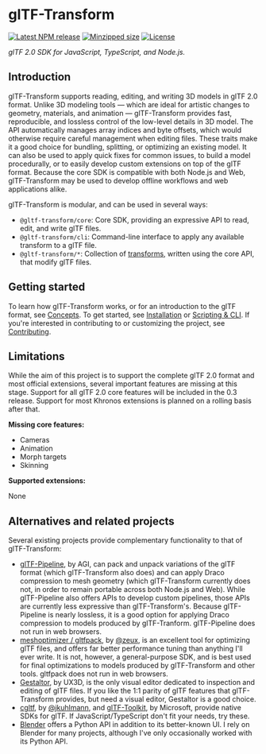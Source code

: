 # glTF-Transform

[![Latest NPM release](https://img.shields.io/npm/v/@gltf-transform/core.svg)](https://www.npmjs.com/package/@gltf-transform/core)
[![Minzipped size](https://badgen.net/bundlephobia/minzip/@gltf-transform/core)](https://bundlephobia.com/result?p=@gltf-transform/core)
[![License](https://img.shields.io/badge/license-MIT-007ec6.svg)](https://github.com/donmccurdy/glTF-Transform/blob/master/LICENSE)

*glTF 2.0 SDK for JavaScript, TypeScript, and Node.js.*

## Introduction

<!-- NOTICE: This section is duplicated in README.md. Please keep them in sync. -->

glTF-Transform supports reading, editing, and writing 3D models in glTF 2.0 format. Unlike 3D modeling tools — which are ideal for artistic changes to geometry, materials, and animation — glTF-Transform provides fast, reproducible, and lossless control of the low-level details in 3D model. The API automatically manages array indices and byte offsets, which would otherwise require careful management when editing files. These traits make it a good choice for bundling, splitting, or optimizing an existing model. It can also be used to apply quick fixes for common issues, to build a model procedurally, or to easily develop custom extensions on top of the glTF format. Because the core SDK is compatible with both Node.js and Web, glTF-Transform may be used to develop offline workflows and web applications alike.

glTF-Transform is modular, and can be used in several ways:

- `@gltf-transform/core`: Core SDK, providing an expressive API to read, edit, and write glTF files.
- `@gltf-transform/cli`: Command-line interface to apply any available transform to a glTF file.
- `@gltf-transform/*`: Collection of [transforms](/scripting.html#transforms), written using the core API, that modify glTF files.

## Getting started

To learn how glTF-Transform works, or for an introduction to the glTF format, see [Concepts](/concepts.html). To get started, see [Installation](/scripting.html#installation) or [Scripting & CLI](/scripting.html#scripting). If you're interested in contributing to or customizing the project, see [Contributing](/contributing.html).

## Limitations

While the aim of this project is to support the complete glTF 2.0 format and most official extensions, several important features are missing at this stage. Support for all glTF 2.0 core features will be included in the 0.3 release. Support for most Khronos extensions is planned on a rolling basis after that.

**Missing core features:**

- Cameras
- Animation
- Morph targets
- Skinning

**Supported extensions:**

None

## Alternatives and related projects

Several existing projects provide complementary functionality to that of glTF-Transform:

- [glTF-Pipeline](https://github.com/AnalyticalGraphicsInc/gltf-pipeline/), by AGI, can pack and unpack variations of the glTF format (which glTF-Transform also does) and can apply Draco compression to mesh geometry (which glTF-Transform currently does not, in order to remain portable across both Node.js and Web). While glTF-Pipeline also offers APIs to develop custom pipelines, those APIs are currently less expressive than glTF-Transform's. Because glTF-Pipeline is nearly lossless, it is a good option for applying Draco compression to models produced by glTF-Tranform. glTF-Pipeline does not run in web browsers.
- [meshoptimizer / gltfpack](https://github.com/zeux/meshoptimizer), by [@zeux](https://github.com/zeux), is an excellent tool for optimizing glTF files, and offers far better performance tuning than anything I'll ever write. It is not, however, a general-purpose SDK, and is best used for final optimizations to models produced by glTF-Transform and other tools. gltfpack does not run in web browsers.
- [Gestaltor](https://gestaltor.io/), by UX3D, is the only visual editor dedicated to inspection and editing of glTF files. If you like the 1:1 parity of glTF features that glTF-Transform provides, but need a visual editor, Gestaltor is a good choice.
- [cgltf](https://github.com/jkuhlmann/cgltf), by [@jkuhlmann](https://github.com/jkuhlmann), and [glTF-Toolkit](https://github.com/Microsoft/glTF-Toolkit), by Microsoft, provide native SDKs for glTF. If JavaScript/TypeScript don't fit your needs, try these.
- [Blender](https://www.blender.org/) offers a Python API in addition to its better-known UI. I rely on Blender for many projects, although I've only occasionally worked with its Python API.
